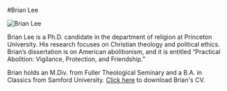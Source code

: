 #Brian Lee

![Brian Lee](bthomaslee.github.io/BrianLee.JPG)

Brian Lee is a Ph.D. candidate in the department of religion at Princeton University. His research focuses on Christian theology and political ethics. Brian’s dissertation is on American abolitionism, and it is entitled “Practical Abolition: Vigilance, Protection, and Friendship.”

Brian holds an M.Div. from Fuller Theological Seminary and a B.A. in Classics from Samford University. [Click here](bthomaslee.github.io/Brian_Lee_CV.pdf) to download Brian's CV.
